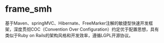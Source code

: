frame_smh
=========

基于Maven、springMVC、Hibernate、FreeMarker注解的敏捷型快速开发框架，深度贯彻COC（Convention Over Configuration）约定优于配置思想，具有类似于Ruby on Rails的架构风格和开发效率，遵循LGPL开源协议。
